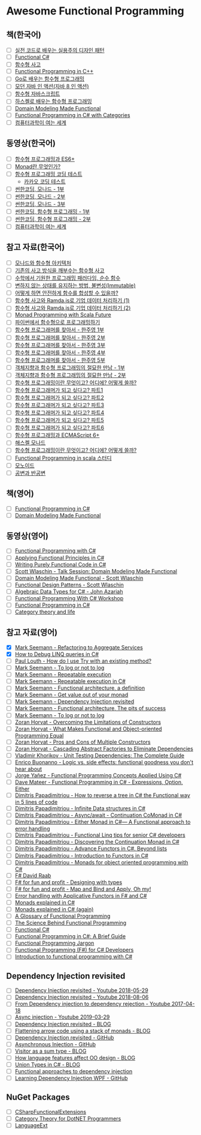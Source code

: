 # Awesome Functional Programming

## 책(한국어)
- [ ] [실전 코드로 배우는 실용주의 디자인 패턴](http://www.yes24.com/Product/goods/34572809)
- [ ] [Functional C#](http://www.yes24.com/Product/Goods/69669484?scode=032&OzSrank=20)
- [ ] [함수형 사고](http://www.yes24.com/24/UsedShop/Goods/29029252?scode=048_002)
- [ ] [Functional Programming in C++](http://www.yes24.com/Product/Goods/77275593?scode=032&OzSrank=16)
- [ ] [Go로 배우는 함수형 프로그래밍](http://www.yes24.com/Product/Goods/73293439?scode=032&OzSrank=2)
- [ ] [모던 자바 인 액션(자바 8 인 액션)](http://www.yes24.com/Product/Goods/77125987?scode=032&OzSrank=14)
- [ ] [함수형 자바스크립트](http://www.yes24.com/24/UsedShop/Goods/58181696?scode=048_002)
- [ ] [하스켈로 배우는 함수형 프로그래밍](http://www.yes24.com/Product/Goods/19842361?scode=032&OzSrank=5)
- [ ] [Domain Modeling Made Functional](https://pragprog.com/book/swdddf/domain-modeling-made-functional)
- [ ] [Functional Programming in C# with Categories](https://leanpub.com/functional-programming-in-cSharp-with-categories)
- [ ] [컴퓨터과학이 여는 세계](http://www.yes24.com/Product/Goods/17976737)

## 동영상(한국어)
- [ ] [함수형 프로그래밍과 ES6+](https://www.youtube.com/watch?v=4sO0aWTd3yc)
- [ ] [Monad란 무엇인가?](https://www.youtube.com/watch?v=jI4aMyqvpfQ)
- [ ] [함수형 프로그래밍 코딩 테스트](https://www.youtube.com/watch?v=ks7RorR-Vrc&list=PL8kmk2VivDmQZvx2N0vmCFkjEQ_pvpdsA)
  - [카카오 코딩 테스트](https://www.youtube.com/channel/UCnK4nNK6FzEP4gV5ObIn8nw/playlists)
- [ ] [썬한코딩, 모나드 - 1부](https://www.youtube.com/watch?v=laRzp3fuboU&t)
- [ ] [썬한코딩, 모나드 - 2부](https://www.youtube.com/watch?v=tjbitGWAKcY)
- [ ] [썬한코딩, 모나드 - 3부](https://www.youtube.com/watch?v=DvFv6n32xME)
- [ ] [썬한코딩, 함수형 프로그래밍 - 1부](https://www.youtube.com/watch?v=PYKBYfjhwhw)
- [ ] [썬한코딩, 함수형 프로그래밍 - 2부](https://www.youtube.com/watch?v=FGpm-mIsbuU)
- [ ] [컴퓨터과학이 여는 세계](https://www.youtube.com/watch?v=HTWSPoDLmHI&list=PL0Nf1KJu6Ui7yoc9RQ2TiiYL9Z0MKoggH)

## 참고 자료(한국어)
- [ ] [모나드와 함수형 아키텍처](https://teamdable.github.io/techblog/Moand-and-Functional-Architecture)
- [ ] [기존의 사고 방식을 깨부수는 함수형 사고](https://evan-moon.github.io/2019/12/15/about-functional-thinking/)
- [ ] [수학에서 기원한 프로그래밍 패러다임, 순수 함수](https://evan-moon.github.io/2019/12/29/about-pure-functions/)
- [ ] [변하지 않는 상태를 유지하는 방법, 불변성(Immutable)](https://evan-moon.github.io/2020/01/05/what-is-immutable/)
- [ ] [어떻게 하면 안전하게 함수를 합성할 수 있을까?](https://evan-moon.github.io/2020/01/27/safety-function-composition/)
- [ ] [함수형 사고와 Ramda.js로 기업 데이터 처리하기 (1)](https://www.huskyhoochu.com/functional-thinking/)
- [ ] [함수형 사고와 Ramda.js로 기업 데이터 처리하기 (2)](https://www.huskyhoochu.com/functional-thinking-advanced/)
- [ ] [Monad Programming with Scala Future](https://tech.kakao.com/2016/03/03/monad-programming-with-scala-future/)
- [ ] [파이썬에서 함수형으로 프로그래밍하기](https://www.youtube.com/watch?v=UPmQHHpS3cw)
- [ ] [함수형 프로그래머를 찾아서 - 한주영 1부](http://www.podbbang.com/ch/9126?e=22183108)
- [ ] [함수형 프로그래머를 찾아서 - 한주영 2부](http://www.podbbang.com/ch/9126?e=22192689)
- [ ] [함수형 프로그래머를 찾아서 - 한주영 3부](http://www.podbbang.com/ch/9126?e=22207497)
- [ ] [함수형 프로그래머를 찾아서 - 한주영 4부](http://www.podbbang.com/ch/9126?e=22211910)
- [ ] [함수형 프로그래머를 찾아서 - 한주영 5부](http://www.podbbang.com/ch/9126?e=22214486)
- [ ] [객체지향과 함수형 프로그래밍의 절묘한 만남 - 1부](http://www.podbbang.com/ch/9126?e=21745210)
- [ ] [객체지향과 함수형 프로그래밍의 절묘한 만남 - 2부](http://www.podbbang.com/ch/9126?e=21760078)
- [ ] [함수형 프로그래밍이란 무엇이고? 어디에? 어떻게 쓸까?](https://tacademy.skplanet.com/live/player/onlineLectureDetail.action?seq=143)
- [ ] [함수형 프로그래머가 되고 싶다고? 파트1](https://github.com/FEDevelopers/tech.description/wiki/%ED%95%A8%EC%88%98%ED%98%95-%ED%94%84%EB%A1%9C%EA%B7%B8%EB%9E%98%EB%A8%B8%EA%B0%80-%EB%90%98%EA%B3%A0-%EC%8B%B6%EB%8B%A4%EA%B3%A0%3F-(Part-1))
- [ ] [함수형 프로그래머가 되고 싶다고? 파트2](https://github.com/FEDevelopers/tech.description/wiki/%ED%95%A8%EC%88%98%ED%98%95-%ED%94%84%EB%A1%9C%EA%B7%B8%EB%9E%98%EB%A8%B8%EA%B0%80-%EB%90%98%EA%B3%A0-%EC%8B%B6%EB%8B%A4%EA%B3%A0%3F-(Part-2))
- [ ] [함수형 프로그래머가 되고 싶다고? 파트3](https://github.com/FEDevelopers/tech.description/wiki/%ED%95%A8%EC%88%98%ED%98%95-%ED%94%84%EB%A1%9C%EA%B7%B8%EB%9E%98%EB%A8%B8%EA%B0%80-%EB%90%98%EA%B3%A0-%EC%8B%B6%EB%8B%A4%EA%B3%A0%3F-(Part-3))
- [ ] [함수형 프로그래머가 되고 싶다고? 파트4](https://github.com/FEDevelopers/tech.description/wiki/%ED%95%A8%EC%88%98%ED%98%95-%ED%94%84%EB%A1%9C%EA%B7%B8%EB%9E%98%EB%A8%B8%EA%B0%80-%EB%90%98%EA%B3%A0-%EC%8B%B6%EB%8B%A4%EA%B3%A0%3F-(Part-4))
- [ ] [함수형 프로그래머가 되고 싶다고? 파트5](https://github.com/FEDevelopers/tech.description/wiki/%ED%95%A8%EC%88%98%ED%98%95-%ED%94%84%EB%A1%9C%EA%B7%B8%EB%9E%98%EB%A8%B8%EA%B0%80-%EB%90%98%EA%B3%A0-%EC%8B%B6%EB%8B%A4%EA%B3%A0%3F-(Part-5))
- [ ] [함수형 프로그래머가 되고 싶다고? 파트6](https://github.com/FEDevelopers/tech.description/wiki/%ED%95%A8%EC%88%98%ED%98%95-%ED%94%84%EB%A1%9C%EA%B7%B8%EB%9E%98%EB%A8%B8%EA%B0%80-%EB%90%98%EA%B3%A0-%EC%8B%B6%EB%8B%A4%EA%B3%A0%3F-(Part-6))
- [ ] [함수형 프로그래밍과 ECMAScript 6+](https://www.youtube.com/watch?v=yoqYizlqfuw&list=PLpkj8RKr48wbY0L_Fyo19GJGhpfa7x5kG)
- [ ] [해스켈 모나드](https://www.slideshare.net/skyul1/ss-60813802)
- [ ] [함수형 프로그래밍이란 무엇이고? 어디에? 어떻게 쓸까?](https://tacademy.skplanet.com/live/player/onlineLectureDetail.action?seq=143)
- [ ] [Functional Programming in scala 스터디](https://github.com/kpug/fpis/blob/master/wiki/article.md)
- [ ] [모노이드](https://sojin.io/article/%EB%AA%A8%EB%85%B8%EC%9D%B4%EB%93%9C/)
- [ ] [공변과 반공변](https://sojin.io/article/%EA%B3%B5%EB%B3%80%EA%B3%BC-%EB%B0%98%EA%B3%B5%EB%B3%80)

## 책(영어)
- [ ] [Functional Programming in C#](https://www.manning.com/books/functional-programming-in-c-sharp)
- [ ] [Domain Modeling Made Functional](https://pragprog.com/book/swdddf/domain-modeling-made-functional)

## 동영상(영어)
- [ ] [Functional Programming with C#](https://www.pluralsight.com/courses/functional-programming-csharp)
- [ ] [Applying Functional Principles in C#](https://www.pluralsight.com/courses/csharp-applying-functional-principles)
- [ ] [Writing Purely Functional Code in C#](https://www.pluralsight.com/courses/writing-purely-functional-code-csharp)
- [ ] [Scott Wlaschin - Talk Session: Domain Modeling Made Functional](https://www.youtube.com/watch?v=PLFl95c-IiU)
- [ ] [Domain Modeling Made Functional - Scott Wlaschin](https://www.youtube.com/watch?v=1pSH8kElmM4)
- [ ] [Functional Design Patterns - Scott Wlaschin](https://www.youtube.com/watch?v=srQt1NAHYC0)
- [ ] [Algebraic Data Types for C# - John Azariah](https://www.youtube.com/watch?v=CUdp1XGwRng&list=PL03Lrmd9CiGdch9Ul3PynPDZcZ18sz9KV&index=39)
- [ ] [Functional Programming With C# Workshop](https://www.youtube.com/watch?v=OPxyomlxP4o)
- [ ] [Functional Programming in C#](https://channel9.msdn.com/Shows/Visual-Studio-Toolbox/Functional-Programming-in-CSharp)
- [ ] [Category theory and life](https://www.youtube.com/watch?v=ho7oagHeqNc)

## 참고 자료(영어)
- [x] [Mark Seemann - Refactoring to Aggregate Services](https://github.com/hhko/Learning/tree/master/Blogs/MarkSeemann/RefactoringToAggregateServices)
- [x] [How to Debug LINQ queries in C#](https://github.com/hhko/Learning/tree/master/Blogs/Others/HowToDebugLINQQueriesInCSharp)
- [ ] [Paul Louth - How do I use Try<T> with an existing method?](https://github.com/louthy/language-ext/issues/507#issuecomment-432023820)
- [ ] [Mark Seemann - To log or not to log](https://blog.ploeh.dk/2015/11/30/to-log-or-not-to-log/)
- [ ] [Mark Seemann - Repeatable execution](https://blog.ploeh.dk/2020/03/23/repeatable-execution/)
- [ ] [Mark Seemann - Repeatable execution in C#](https://blog.ploeh.dk/2020/04/06/repeatable-execution-in-c/)
- [ ] [Mark Seemann - Functional architecture, a definition](https://blog.ploeh.dk/2018/11/19/functional-architecture-a-definition/)
- [ ] [Mark Seemann - Get value out of your monad](https://www.youtube.com/watch?v=F9bznonKc64&t)
- [ ] [Mark Seemann - Dependency Injection revisited](https://www.youtube.com/watch?v=4hvIwRHylj0)
- [ ] [Mark Seemann - Functional architecture, The pits of success](https://www.youtube.com/watch?v=US8QG9I1XW0)
- [ ] [Mark Seemann - To log or not to log](https://blog.ploeh.dk/2015/11/30/to-log-or-not-to-log/)
- [ ] [Zoran Horvat - Overcoming the Limitations of Constructors](http://www.codinghelmet.com/articles/overcoming-the-limitations-of-constructors)
- [ ] [Zoran Horvat - What Makes Functional and Object-oriented Programming Equal](http://www.codinghelmet.com/articles/what-makes-functional-and-object-oriented-programming-equal)
- [ ] [Zoran Horvat - Pros and Cons of Multiple Constructors](http://www.codinghelmet.com/articles/pros-and-cons-of-multiple-constructors)
- [ ] [Zoran Horvat - Cascading Abstract Factories to Eliminate Dependencies](http://www.codinghelmet.com/articles/cascading-abstract-factories)
- [ ] [Vladimir Khorikov - Unit Testing Dependencies: The Complete Guide](https://enterprisecraftsmanship.com/posts/unit-testing-dependencies/)
- [ ] [Enrico Buonanno - Logic vs. side effects: functional goodness you don't hear about](https://www.youtube.com/watch?v=wJq86IXkFdQ)
- [ ] [Jorge Yañez - Functional Programming Concepts Applied Using C#](https://nearsoft.com/blog/functional-programming-concepts-applied-using-c/)
- [ ] [Dave Mateer - Functional Programming in C# - Expressions, Option, Either](https://davemateer.com/2019/03/12/Functional-Programming-in-C-Sharp-Expressions-Options-Either) 
- [ ] [Dimitris Papadimitriou - How to reverse a tree in C# the Functional way in 5 lines of code](https://medium.com/@dimpapadim3/how-to-reverse-a-tree-in-c-the-functional-way-in-5-lines-of-code-130c9cddcb5b)
- [ ] [Dimitris Papadimitriou - Infinite Data structures in C#](https://medium.com/@dimpapadim3/infinite-data-structures-in-c-b3655386befe)
- [ ] [Dimitris Papadimitriou - Async/await - Continuation CoMonad in C#](https://medium.com/@dimpapadim3/async-await-continuation-comonad-in-c-558a644eb4ef)
- [ ] [Dimitris Papadimitriou - Either Monad in C#— A Functional approach to error handling](https://medium.com/@dimpapadim3/either-is-a-common-type-in-functional-languages-94b86eea325c)
- [ ] [Dimitris Papadimitriou - Functional Linq tips for senior C# developers](https://medium.com/@dimpapadim3/functional-linq-tips-for-senior-c-developers-bfb869547610)
- [ ] [Dimitris Papadimitriou - Discovering the Continuation Monad in C#](https://medium.com/@dimpapadim3/deriving-continuation-monad-from-callbacks-23d74e8331d0)
- [ ] [Dimitris Papadimitriou - Advance Functors in C#. Beyond lists](https://medium.com/@dimpapadim3/advance-functors-and-design-patterns-with-c-fba9c9cae0f9)
- [ ] [Dimitris Papadimitriou - Introduction to Functors in C#](https://medium.com/@dimpapadim3/introduction-to-functors-in-c-1e6b434c85ae)
- [ ] [Dimitris Papadimitriou - Monads for object oriented programming with C#](https://medium.com/@dimpapadim3/monads-in-oop-with-c-a4ec11f1f9d9)
- [ ] [F# David Raab](http://sidburn.github.io/Series)
- [ ] [F# for fun and profit - Designing with types](https://fsharpforfunandprofit.com/series/designing-with-types.html)
- [ ] [F# for fun and profit - Map and Bind and Apply, Oh my!](https://fsharpforfunandprofit.com/series/map-and-bind-and-apply-oh-my.html)
- [ ] [Error handling with Applicative Functors in F# and C#](https://blog.leifbattermann.de/2015/09/12/error-handling-with-applicative-functors-in-f-and-c/)
- [ ] [Monads explained in C#](https://mikhail.io/2016/01/monads-explained-in-csharp/)
- [ ] [Monads explained in C# (again)](https://mikhail.io/2018/07/monads-explained-in-csharp-again/)
- [ ] [A Glossary of Functional Programming](http://degoes.net/articles/fp-glossary)
- [ ] [The Science Behind Functional Programming](https://www.47deg.com/blog/science-behind-functional-programming/)
- [ ] [Functional C#](https://weblogs.asp.net/dixin/Tags/Functional%20C%23)
- [ ] [Functional Programming in C#: A Brief Guide](http://hamidmosalla.com/2019/04/25/functional-programming-in-c-sharp-a-brief-guide/)
- [ ] [Functional Programming Jargon](https://github.com/hemanth/functional-programming-jargon#arity)
- [ ] [Functional Programming (F#) for C# Developers](https://www.dotnetcurry.com/csharp/1384/functional-programming-fsharp-for-csharp-developers)
- [ ] [Introduction to functional programming with C#](https://medium.com/@naveenrtr/introduction-to-functional-programming-with-c-b167f15221e1)

## Dependency Injection revisited
- [ ] [Dependency Injection revisited - Youtube 2018-05-29](https://www.youtube.com/watch?v=4hvIwRHylj0)
- [ ] [Dependency Injection revisited - Youtube 2018-08-06](https://www.youtube.com/watch?v=qBYVW4ghMi8)
- [ ] [From Dependency injection to dependency rejection - Youtube 2017-04-18](https://www.youtube.com/watch?v=cxs7oLGrxQ4)
- [ ] [Async injection - Youtube 2019-03-29](https://www.youtube.com/watch?v=BsavoQWAVqM)
- [ ] [Dependency Injection revisited - BLOG](https://blog.ploeh.dk/2018/07/24/dependency-injection-revisited/)
- [ ] [Flattening arrow code using a stack of monads - BLOG](https://blog.ploeh.dk/2018/07/30/flattening-arrow-code-using-a-stack-of-monads/)
- [ ] [Dependency Injection revisited - GitHub](https://github.com/ploeh/dependency-injection-revisited)
- [ ] [Asynchronous Injection - GitHub](https://github.com/ploeh/asynchronous-injection)
- [ ] [Visitor as a sum type - BLOG](https://blog.ploeh.dk/2018/06/25/visitor-as-a-sum-type/)
- [ ] [How language features affect OO design - BLOG](https://medium.com/ingeniouslysimple/how-language-features-affect-oo-design-237cfc850752)
- [ ] [Union Types in C# - BLOG](http://boustrophedonic.com/blog/2012/10/21/union-types-in-csharp/)
- [ ] [Functional approaches to dependency injection](https://fsharpforfunandprofit.com/posts/dependency-injection-1/)
- [ ] [Learning Dependency Injection WPF - GitHub](https://github.com/jeremybytes/learning-dependency-injection)

## NuGet Packages
- [ ] [CSharpFunctionalExtensions](https://github.com/vkhorikov/CSharpFunctionalExtensions)
- [ ] [Category Theory for DotNET Programmers](https://github.com/cboudereau/category-theory-for-dotnet-programmers)
- [ ] [LanguageExt](https://github.com/louthy/language-ext)
